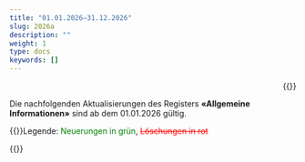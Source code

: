 ```yaml
---
title: "01.01.2026–31.12.2026"
slug: 2026a
description: ""
weight: 1
type: docs
keywords: []
---
```


<p style="text-align: right;">{{<printButton>}}
  
Die nachfolgenden Aktualisierungen des Registers **«Allgemeine Informationen»** sind ab dem 01.01.2026 gültig. 
  
{{<markdown>}}Legende: <font color="green">Neuerungen in grün</font>, <font color="red">~~Löschungen in rot~~</font>
  
 {{</markdown>}}